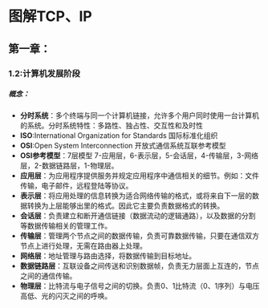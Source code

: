 # 图解TCP、IP
## 第一章：    
### 1.2:计算机发展阶段    
##### 概念：
- **分时系统**：多个终端与同一个计算机链接，允许多个用户同时使用一台计算机的系统。分时系统特性：多路性、独占性、交互性和及时性
- **ISO**:International Organization for Standards 国际标准化组织    
- **OSI**:Open System Interconnection 开放式通信系统互联参考模型    
- **OSI参考模型**：7层模型 7-应用层，6-表示层，5-会话层，4-传输层，3-网络层，2-数据链路层，1-物理层。    
- **应用层**：为应用程序提供服务并规定应用程序中通信相关的细节。例如：文件传输，电子邮件，远程登陆等协议。    
- **表示层**：将应用处理的信息转换为适合网络传输的格式，或将来自下一层的数据转换为上层能够出里的格式。因此它主要负责数据格式的转换。
- **会话层**：负责建立和断开通信链接（数据流动的逻辑通路），以及数据的分割等数据传输相关的管理工作。    
- **传输层**：管理两个节点之间的数据传输，负责可靠数据传输，只要在通信双方节点上进行处理，无需在路由器上处理。    
- **网络层**：地址管理与路由选择，将数据传输到目标地址。    
- **数据链路层**：互联设备之间传送和识别数据帧，负责无力层面上互连的，节点之间的通信传输。
- **物理层**：比特流与电子信号之间的切换。负责0、1比特流（0、1序列）与电压高低、光的闪灭之间的呼唤。